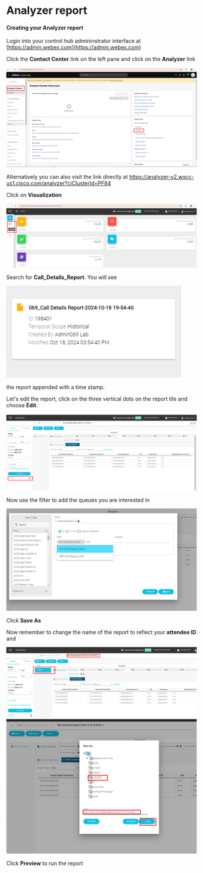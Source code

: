 # Analyzer report

#### Creating your Analyzer report

Login into your control hub admininstrator interface at [https://admin.webex.com](https://admin.webex.com)

Click the **Contact Center** link on the left pane and click on the **Analyzer** link

![reporting](../assets/reporting/1.png)

Alternatively you can also visit the link directly at [https://analyzer-v2.wxcc-us1.cisco.com/analyzer?ciClusterId=PF84 ](https://analyzer-v2.wxcc-us1.cisco.com/analyzer?ciClusterId=PF84)

Click on **Visualization** 

![reporting](../assets/reporting/2.png)

Search for **Call_Details_Report**. You will see

![reporting](../assets/reporting/5.png)

the report appended with a time stamp.

Let's edit the report, click on the three vertical dots on the report tile and choose **Edit**.

![reporting](../assets/reporting/6.png)

Now use the filter to add the queues you are interested in 

![reporting](../assets/reporting/7.png)

Click **Save As** 

Now remember to change the name of the report to reflect your **attendee ID** and 

![reporting](../assets/reporting/8.png)
![reporting](../assets/reporting/9.png)


Click **Preview** to run the report